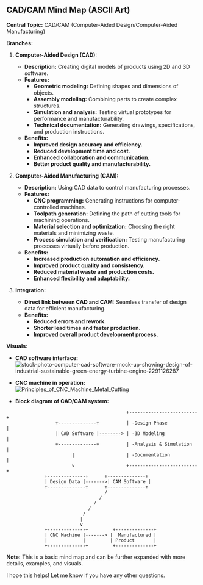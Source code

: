## CAD/CAM Mind Map (ASCII Art)

**Central Topic:** CAD/CAM (Computer-Aided Design/Computer-Aided Manufacturing)

**Branches:**

1. **Computer-Aided Design (CAD):**
    * **Description:** Creating digital models of products using 2D and 3D software.
    * **Features:**
        * **Geometric modeling:** Defining shapes and dimensions of objects.
        * **Assembly modeling:** Combining parts to create complex structures.
        * **Simulation and analysis:** Testing virtual prototypes for performance and manufacturability.
        * **Technical documentation:** Generating drawings, specifications, and production instructions.
    * **Benefits:**
        * **Improved design accuracy and efficiency.**
        * **Reduced development time and cost.**
        * **Enhanced collaboration and communication.**
        * **Better product quality and manufacturability.**

2. **Computer-Aided Manufacturing (CAM):**
    * **Description:** Using CAD data to control manufacturing processes.
    * **Features:**
        * **CNC programming:** Generating instructions for computer-controlled machines.
        * **Toolpath generation:** Defining the path of cutting tools for machining operations.
        * **Material selection and optimization:** Choosing the right materials and minimizing waste.
        * **Process simulation and verification:** Testing manufacturing processes virtually before production.
    * **Benefits:**
        * **Increased production automation and efficiency.**
        * **Improved product quality and consistency.**
        * **Reduced material waste and production costs.**
        * **Enhanced flexibility and adaptability.**

3. **Integration:**
    * **Direct link between CAD and CAM:** Seamless transfer of design data for efficient manufacturing.
    * **Benefits:**
        * **Reduced errors and rework.**
        * **Shorter lead times and faster production.**
        * **Improved overall product development process.**

**Visuals:**

* **CAD software interface:** ![stock-photo-computer-cad-software-mock-up-showing-design-of-industrial-sustainable-green-energy-turbine-engine-2291126287](https://github.com/djmahe4/ktu-mindmaps/assets/137691824/3e349a30-16ec-40a8-ae10-e0c719f19261)

* **CNC machine in operation:** ![Principles_of_CNC_Machine_Metal_Cutting](https://github.com/djmahe4/ktu-mindmaps/assets/137691824/b652c093-17fc-4aec-bf35-ee719c18fab5)

* **Block diagram of CAD/CAM system:**
```
                                            +-------------------------+ 
                  +--------------+          | -Design Phase           |  
                  | CAD Software |--------> | -3D Modeling            |
                  +--------------+          | -Analysis & Simulation  | 
                        |                   | -Documentation          |
                        v                   +-------------------------+  
              +--------------+      +--------------+
              | Design Data |------->| CAM Software |
              +--------------+      +--------------+
                                    /
                                  /
                                /
                              /
                            /      
                           |
                           v
              +--------------+         +--------------+
              | CNC Machine |-------> |  Manufactured |
              |             |         | Product       |
              +--------------+         +--------------+
```

**Note:** This is a basic mind map and can be further expanded with more details, examples, and visuals.

I hope this helps! Let me know if you have any other questions.

